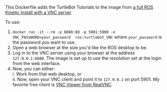 This Dockerfile adds the TurtleBot Tutorials to the image from [a full ROS Kinetic Install with a VNC server](https://hub.docker.com/r/ct2034/vnc-ros-kinetic-full/).

To use:
1. `docker run -it --rm -p 6080:80 -p 5901:5900 -e VNC_PASSWORD=your_password  ros:turtlebot_VNC` where `your_password` is the password you want to use.
2. Open a web browser at the size you'd like the ROS desktop to be.
3. Log in to the VNC server using your browser at the address `127.0.0.1:6080`. The image is set up to use the resolution set at the login from the web interface.
4. Now, you can either:    
    i. Work from that web desktop, or    
    ii. Now, open your VNC client and point it to `127.0.0.1` on port 5901. My favorite free client is [VNC Viewer from RealVNC](https://www.realvnc.com/en/connect/download/viewer/).    